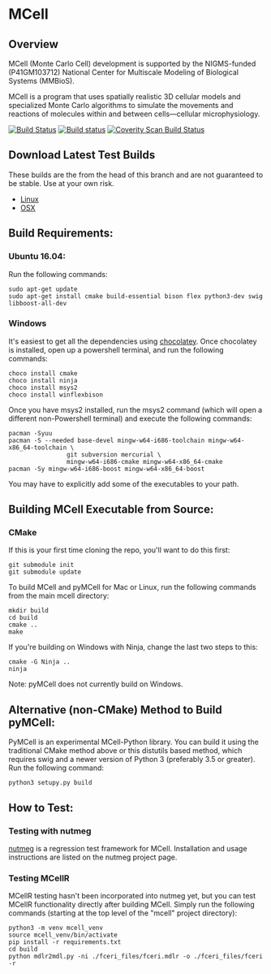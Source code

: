 # MCell

## Overview

MCell (Monte Carlo Cell) development is supported by the NIGMS-funded
(P41GM103712) National Center for Multiscale Modeling of Biological Systems
(MMBioS).

MCell is a program that uses spatially realistic 3D cellular models and
specialized Monte Carlo algorithms to simulate the movements and reactions of
molecules within and between cells—cellular microphysiology. 

[![Build Status](https://travis-ci.org/mcellteam/mcell.svg?branch=master)](https://travis-ci.org/mcellteam/mcell)
[![Build status](https://ci.appveyor.com/api/projects/status/github/mcellteam/mcell?branch=master&svg=true)](https://ci.appveyor.com/project/jczech/mcell/branch/master)
<a href="https://scan.coverity.com/projects/mcellteam-mcell">
  <img alt="Coverity Scan Build Status"
       src="https://scan.coverity.com/projects/8521/badge.svg"/>
</a>

## Download Latest Test Builds

These builds are the from the head of this branch and are not guaranteed to be
stable. Use at your own risk.

* [Linux](https://bintray.com/jczech/mcell/download_file?file_path=mcell-linux-gcc.tgz)
* [OSX](https://bintray.com/jczech/mcell/download_file?file_path=mcell-osx-gcc.tgz)

## Build Requirements:

### Ubuntu 16.04:

Run the following commands:

    sudo apt-get update
    sudo apt-get install cmake build-essential bison flex python3-dev swig libboost-all-dev

### Windows

It's easiest to get all the dependencies using
[chocolatey](https://chocolatey.org/). Once chocolatey is installed, open up a
powershell terminal, and run the following commands:

    choco install cmake
    choco install ninja
    choco install msys2
    choco install winflexbison
    
Once you have msys2 installed, run the msys2 command (which will open a different non-Powershell terminal) and execute the following commands:

    pacman -Syuu
    pacman -S --needed base-devel mingw-w64-i686-toolchain mingw-w64-x86_64-toolchain \
                    git subversion mercurial \
                    mingw-w64-i686-cmake mingw-w64-x86_64-cmake
    pacman -Sy mingw-w64-i686-boost mingw-w64-x86_64-boost

You may have to explicitly add some of the executables to your path.

## Building MCell Executable from Source:

### CMake

If this is your first time cloning the repo, you'll want to do this first:

    git submodule init
    git submodule update

To build MCell and pyMCell for Mac or Linux, run the following commands from
the main mcell directory:

    mkdir build
    cd build
    cmake ..
    make

If you're building on Windows with Ninja, change the last two steps to this:

    cmake -G Ninja ..
    ninja

Note: pyMCell does not currently build on Windows.

## Alternative (non-CMake) Method to Build pyMCell:

PyMCell is an experimental MCell-Python library. You can build it using the
traditional CMake method above or this distutils based method, which requires
swig and a newer version of Python 3 (preferably 3.5 or greater). Run the
following command:

    python3 setupy.py build

## How to Test:

### Testing with nutmeg

[nutmeg](https://github.com/mcellteam/nutmeg) is a regression test
framework for MCell. Installation and usage instructions are listed on the
nutmeg project page.

### Testing MCellR

MCellR testing hasn't been incorporated into nutmeg yet, but you can test
MCellR functionality directly after building MCell. Simply run the following
commands (starting at the top level of the "mcell" project directory):

    python3 -m venv mcell_venv
    source mcell_venv/bin/activate
    pip install -r requirements.txt
    cd build
    python mdlr2mdl.py -ni ./fceri_files/fceri.mdlr -o ./fceri_files/fceri -r

